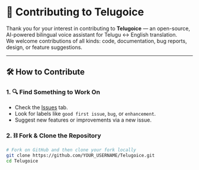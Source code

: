 # 🤝 Contributing to Telugoice

Thank you for your interest in contributing to **Telugoice** — an open-source, AI-powered bilingual voice assistant for Telugu ↔ English translation.  
We welcome contributions of all kinds: code, documentation, bug reports, design, or feature suggestions.

---

## 🛠️ How to Contribute

### 1. 🔍 Find Something to Work On
- Check the [Issues](https://github.com/Shivanayak23/Telugoice/issues) tab.
- Look for labels like `good first issue`, `bug`, or `enhancement`.
- Suggest new features or improvements via a new issue.

### 2. ⛓️ Fork & Clone the Repository
```bash
# Fork on GitHub and then clone your fork locally
git clone https://github.com/YOUR_USERNAME/Telugoice.git
cd Telugoice
